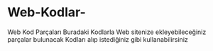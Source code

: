 # Web-Kodlar-
Web Kod Parçaları
Buradaki Kodlarla Web sitenize ekleyebileceğiniz parçalar bulunacak Kodları alıp istediğiniz gibi kullanabilirsiniz
